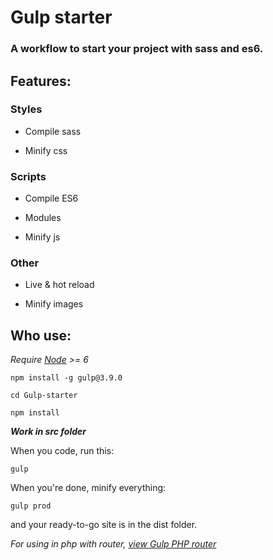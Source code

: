 


# Gulp starter

### A workflow to start your project with sass and es6.

## Features:

### Styles

* Compile sass

* Minify css

### Scripts

* Compile ES6

* Modules

* Minify js

### Other

* Live & hot reload

* Minify images

## Who use:

*Require [Node](https://nodejs.org/en/) >= 6*

    npm install -g gulp@3.9.0

    cd Gulp-starter

    npm install

***Work in src folder***

When you code, run this:

    gulp

When you're done, minify everything:

    gulp prod

and your ready-to-go site is in the dist folder.

*For using in php with router, [view Gulp PHP router](https://github.com/LorisMarino/Gulp-PHP-router)*
